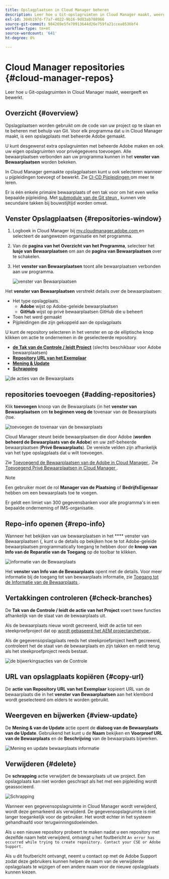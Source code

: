 ```yaml
---
title: Opslagplaatsen in Cloud Manager beheren
description: Leer hoe u Git-opslagruimten in Cloud Manager maakt, weergeeft en bewerkt.
exl-id: 384b197d-f7a7-4022-9b16-9d83ab788966
source-git-commit: 984269e5fe70913644d26e759fa21ccea0536bf4
workflow-type: tm+mt
source-wordcount: '641'
ht-degree: 0%

---
```



# Cloud Manager repositories {#cloud-manager-repos}

Leer hoe u Git-opslagruimten in Cloud Manager maakt, weergeeft en bewerkt.

## Overzicht {#overview}

Opslagplaatsen worden gebruikt om de code van uw project op te slaan en te beheren met behulp van Git. Voor elk programma dat u in Cloud Manager maakt, is een opslagplaats met beheerde Adobe gemaakt.

U kunt desgewenst extra opslagruimten met beheerde Adobe maken en ook uw eigen opslagruimten voor privégegevens toevoegen. Alle bewaarplaatsen verbonden aan uw programma kunnen in het **venster van Bewaarplaatsen** worden bekeken.

In Cloud Manager gemaakte opslagplaatsen kunt u ook selecteren wanneer u pijpleidingen toevoegt of bewerkt. Zie [ CI-CD Pijpleidingen ](/help/overview/ci-cd-pipelines.md) om meer te leren.

Er is één enkele primaire bewaarplaats of een tak voor om het even welke bepaalde pijpleiding. Met [ submodule van de Git steun ](git-submodules.md), kunnen vele secundaire takken bij bouwstijltijd worden omvat.

## Venster Opslagplaatsen {#repositories-window}

1. Logboek in Cloud Manager bij [ my.cloudmanager.adobe.com ](https://my.cloudmanager.adobe.com/) en selecteert de aangewezen organisatie en het programma.

1. Van de **pagina van het Overzicht van het Programma**, selecteer het **lusje van Bewaarplaatsen** om aan de **pagina van Bewaarplaatsen** over te schakelen.

1. Het **venster van Bewaarplaatsen** toont alle bewaarplaatsen verbonden aan uw programma.

   ![ venster van Bewaarplaatsen ](assets/repositories.png)

Het **venster van Bewaarplaatsen** verstrekt details over de bewaarplaatsen:

* Het type opslagplaats.
   * **Adobe** wijst op Adobe-geleide bewaarplaatsen
   * **GitHub** wijst op privé bewaarplaatsen GitHub die u beheert
* Toen het werd gemaakt
* Pijpleidingen die zijn gekoppeld aan de opslagplaats

U kunt de repository selecteren in het venster en op de elliptische knop klikken om actie te ondernemen in de geselecteerde repository.

* **[de Tak van de Controle / leidt Project](#check-branches)** (slechts beschikbaar voor Adobe bewaarplaatsen)
* **[Repository URL van het Exemplaar](#copy-url)**
* **[Mening &amp; Update](#view-update)**
* **[Schrapping](#delete)**

![ de acties van de Bewaarplaats ](assets/repository-actions.png)

## repositories toevoegen {#adding-repositories}

Klik **toevoegen** knoop van de Bewaarplaats {in het **venster van Bewaarplaatsen** om **te beginnen voeg de** tovenaar van de Bewaarplaats {toe.

![ toevoegen de tovenaar van de bewaarplaats ](assets/add-repository-wizard.png)

Cloud Manager steunt beide bewaarplaatsen die door Adobe (**worden beheerd de Bewaarplaats van de Adobe**) en uw zelf-beheerde bewaarplaatsen (**Privé Bewaarplaats**). De vereiste velden zijn afhankelijk van het type opslagplaats dat u wilt toevoegen.

Zie [ Toevoegend de Bewaarplaatsen van de Adobe in Cloud Manager ](adobe-repositories.md).
Zie [ Toevoegend Privé Bewaarplaatsen in Cloud Manager ](private-repositories.md).

>[!NOTE]
>
>Een gebruiker moet de rol **Manager van de Plaatsing** of **BedrijfsEigenaar** hebben om een bewaarplaats toe te voegen.
>
>Er geldt een limiet van 300 gegevensbanken voor alle programma&#39;s in een bepaalde onderneming of IMS-organisatie.

## Repo-info openen {#repo-info}

Wanneer het bekijken van uw bewaarplaatsen in het **** venster van Bewaarplaatsen {, kunt u de details op bekijken hoe te tot Adobe-geleide bewaarplaatsen programmatically toegang te hebben door de **knoop van Info van de Reparatie van de Toegang** op de toolbar te klikken.

![ informatie van de Bewaarplaats ](assets/access-repo-info.png)

Het **venster van Info van de Bewaarplaats** opent met de details. Voor meer informatie bij de toegang tot van bewaarplaats informatie, zie [ Toegang tot de Informatie van de Bewaarplaats ](accessing-repositories.md).

## Vertakkingen controleren {#check-branches}

De **Tak van de Controle / leidt de actie van het Project** voert twee functies afhankelijk van de staat van de bewaarplaats uit.

Als de bewaarplaats nieuw wordt gecreeerd, leidt de actie tot een steekproefproject dat op [ wordt gebaseerd het AEM projectarchetype ](https://experienceleague.adobe.com/en/docs/experience-manager-core-components/using/developing/archetype/overview).

Als de gegevensopslagplaats reeds het steekproefproject heeft gecreeerd, controleert het de staat van de bewaarplaats en zijn takken en meldt terug als het steekproefproject reeds bestaat.

![ de bijwerkingsacties van de Controle ](assets/check-branches.png)

## URL van opslagplaats kopiëren {#copy-url}

De **actie van Repository URL van het Exemplaar** kopieert URL van de bewaarplaats die in het **venster van Bewaarplaatsen** aan het klembord wordt geselecteerd om elders te worden gebruikt.

## Weergeven en bijwerken {#view-update}

De **Mening &amp; van de Update** actie opent de **dialoog van de Bewaarplaats van de Update**. Gebruikend het kunt u de **Naam** bekijken en **Voorproef URL van de Bewaarplaats** en de **Beschrijving** van de bewaarplaats bijwerken.

![ Mening en update bewaarplaats informatie ](assets/update-repository.png)

## Verwijderen {#delete}

De **schrapping** actie verwijdert de bewaarplaats uit uw project. Een opslagplaats kan niet worden geschrapt als het met een pijpleiding wordt geassocieerd.

![ Schrapping ](assets/delete.png)

Wanneer een gegevensopslagruimte in Cloud Manager wordt verwijderd, wordt deze gemarkeerd als verwijderd. De gegevensopslagruimte is niet langer toegankelijk voor de gebruiker. Het wordt echter in het systeem gehandhaafd voor terugwinningsdoeleinden.

Als u een nieuwe repository probeert te maken nadat u een repository met dezelfde naam hebt verwijderd, ontvangt u het foutbericht `An error has occurred while trying to create repository. Contact your CSE or Adobe Support.`

Als u dit foutbericht ontvangt, neemt u contact op met de Adobe Support zodat deze gebruikers kunnen helpen de naam van de verwijderde opslagplaats te wijzigen of een andere naam voor de nieuwe opslagplaats kunnen kiezen.
